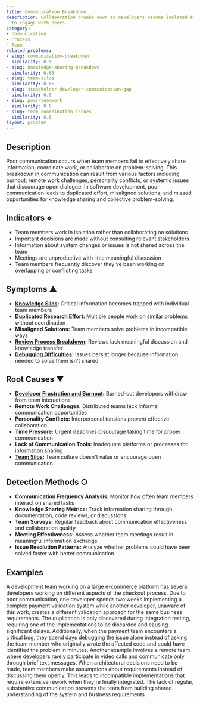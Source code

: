 ```yaml
---
title: Communication Breakdown
description: Collaboration breaks down as developers become isolated and less willing
  to engage with peers.
category:
- Communication
- Process
- Team
related_problems:
- slug: communication-breakdown
  similarity: 0.9
- slug: knowledge-sharing-breakdown
  similarity: 0.65
- slug: team-silos
  similarity: 0.65
- slug: stakeholder-developer-communication-gap
  similarity: 0.6
- slug: poor-teamwork
  similarity: 0.6
- slug: team-coordination-issues
  similarity: 0.6
layout: problem
---
```


## Description

Poor communication occurs when team members fail to effectively share information, coordinate work, or collaborate on problem-solving. This breakdown in communication can result from various factors including burnout, remote work challenges, personality conflicts, or systemic issues that discourage open dialogue. In software development, poor communication leads to duplicated effort, misaligned solutions, and missed opportunities for knowledge sharing and collective problem-solving.

## Indicators ⟡
- Team members work in isolation rather than collaborating on solutions
- Important decisions are made without consulting relevant stakeholders
- Information about system changes or issues is not shared across the team
- Meetings are unproductive with little meaningful discussion
- Team members frequently discover they've been working on overlapping or conflicting tasks

## Symptoms ▲
- **[Knowledge Silos](knowledge-silos.md):** Critical information becomes trapped with individual team members
- **[Duplicated Research Effort](duplicated-research-effort.md):** Multiple people work on similar problems without coordination
- **Misaligned Solutions:** Team members solve problems in incompatible ways
- **[Review Process Breakdown](review-process-breakdown.md):** Reviews lack meaningful discussion and knowledge transfer
- **[Debugging Difficulties](debugging-difficulties.md):** Issues persist longer because information needed to solve them isn't shared

## Root Causes ▼
- **[Developer Frustration and Burnout](developer-frustration-and-burnout.md):** Burned-out developers withdraw from team interactions
- **Remote Work Challenges:** Distributed teams lack informal communication opportunities
- **Personality Conflicts:** Interpersonal tensions prevent effective collaboration
- **[Time Pressure](time-pressure.md):** Urgent deadlines discourage taking time for proper communication
- **Lack of Communication Tools:** Inadequate platforms or processes for information sharing
- **[Team Silos](team-silos.md):** Team culture doesn't value or encourage open communication

## Detection Methods ○
- **Communication Frequency Analysis:** Monitor how often team members interact on shared tasks
- **Knowledge Sharing Metrics:** Track information sharing through documentation, code reviews, or discussions
- **Team Surveys:** Regular feedback about communication effectiveness and collaboration quality
- **Meeting Effectiveness:** Assess whether team meetings result in meaningful information exchange
- **Issue Resolution Patterns:** Analyze whether problems could have been solved faster with better communication

## Examples

A development team working on a large e-commerce platform has several developers working on different aspects of the checkout process. Due to poor communication, one developer spends two weeks implementing a complex payment validation system while another developer, unaware of this work, creates a different validation approach for the same business requirements. The duplication is only discovered during integration testing, requiring one of the implementations to be discarded and causing significant delays. Additionally, when the payment team encounters a critical bug, they spend days debugging the issue alone instead of asking the team member who originally wrote the affected code and could have identified the problem in minutes. Another example involves a remote team where developers rarely participate in video calls and communicate only through brief text messages. When architectural decisions need to be made, team members make assumptions about requirements instead of discussing them openly. This leads to incompatible implementations that require extensive rework when they're finally integrated. The lack of regular, substantive communication prevents the team from building shared understanding of the system and business requirements.